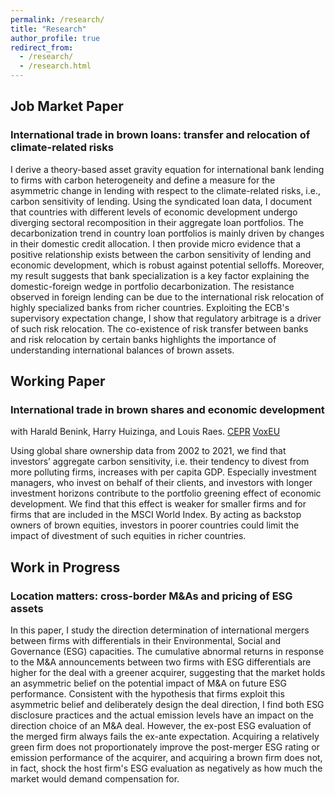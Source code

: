 ```yaml
---
permalink: /research/
title: "Research"
author_profile: true
redirect_from: 
  - /research/
  - /research.html
---
```

## Job Market Paper
### International trade in brown loans: transfer and relocation of climate-related risks
I derive a theory-based asset gravity equation for international bank lending to firms with carbon heterogeneity and define a measure for the asymmetric change in lending with respect to the climate-related risks, i.e., carbon sensitivity of lending. Using the syndicated loan data, I document that countries with different levels of economic development undergo diverging sectoral recomposition in their aggregate loan portfolios. The decarbonization trend in country loan portfolios is mainly driven by changes in their domestic credit allocation. I then provide micro evidence that a positive relationship exists between the carbon sensitivity of lending and economic development, which is robust against potential selloffs. Moreover, my result suggests that bank specialization is a key factor explaining the domestic-foreign wedge in portfolio decarbonization. The resistance observed in foreign lending can be due to the international risk relocation of highly specialized banks from richer countries. Exploiting the ECB's supervisory expectation change, I show that regulatory arbitrage is a driver of such risk relocation. The co-existence of risk transfer between banks and risk relocation by certain banks highlights the importance of understanding international balances of brown assets.
<br/>


## Working Paper
### International trade in brown shares and economic development
with Harald Benink, Harry Huizinga, and Louis Raes. [CEPR](https://cepr.org/publications/dp18856) [VoxEU](https://cepr.org/voxeu/columns/international-trade-brown-shares-and-economic-development)

Using global share ownership data from 2002 to 2021, we find that investors’ aggregate carbon sensitivity, i.e. their tendency to divest from more polluting firms, increases with per capita GDP. Especially investment managers, who invest on behalf of their clients, and investors with longer investment horizons contribute to the portfolio greening effect of economic development. We find that this effect is weaker for smaller firms and for firms that are included in the MSCI World Index. By acting as backstop owners of brown equities, investors in poorer countries could limit the impact of divestment of such equities in richer countries.
<br/>


## Work in Progress
### Location matters: cross-border M&As and pricing of ESG assets
In this paper, I study the direction determination of international mergers between firms with differentials in their Environmental, Social and Governance (ESG) capacities. The cumulative abnormal returns in response to the M\&A announcements between two firms with ESG differentials are higher for the deal with a greener acquirer, suggesting that the market holds an asymmetric belief on the potential impact of M&A on future ESG performance. Consistent with the hypothesis that firms exploit this asymmetric belief and deliberately design the deal direction, I find both ESG disclosure practices and the actual emission levels have an impact on the direction choice of an M&A deal. However, the ex-post ESG evaluation of the merged firm always fails the ex-ante expectation. Acquiring a relatively green firm does not proportionately improve the post-merger ESG rating or emission performance of the acquirer, and acquiring a brown firm does not, in fact, shock the host firm's ESG evaluation as negatively as how much the market would demand compensation for.

